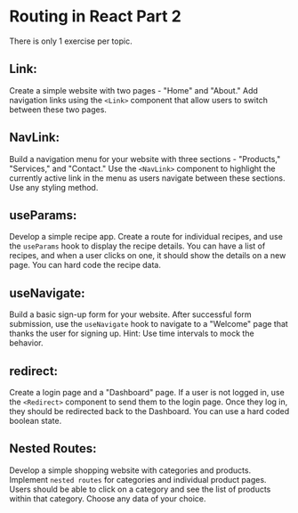 # Routing in React Part 2

There is only 1 exercise per topic.

## Link:

Create a simple website with two pages - "Home" and "About." Add navigation links using the `<Link>` component that allow users to switch between these two pages.

## NavLink:

Build a navigation menu for your website with three sections - "Products," "Services," and "Contact." Use the `<NavLink>` component to highlight the currently active link in the menu as users navigate between these sections. Use any styling method.

## useParams:

Develop a simple recipe app. Create a route for individual recipes, and use the `useParams` hook to display the recipe details. You can have a list of recipes, and when a user clicks on one, it should show the details on a new page. You can hard code the recipe data.

## useNavigate:

Build a basic sign-up form for your website. After successful form submission, use the `useNavigate` hook to navigate to a "Welcome" page that thanks the user for signing up. Hint: Use time intervals to mock the behavior.

## redirect:

Create a login page and a "Dashboard" page. If a user is not logged in, use the `<Redirect>` component to send them to the login page. Once they log in, they should be redirected back to the Dashboard. You can use a hard coded boolean state.

## Nested Routes:

Develop a simple shopping website with categories and products. Implement `nested routes` for categories and individual product pages. Users should be able to click on a category and see the list of products within that category. Choose any data of your choice.
